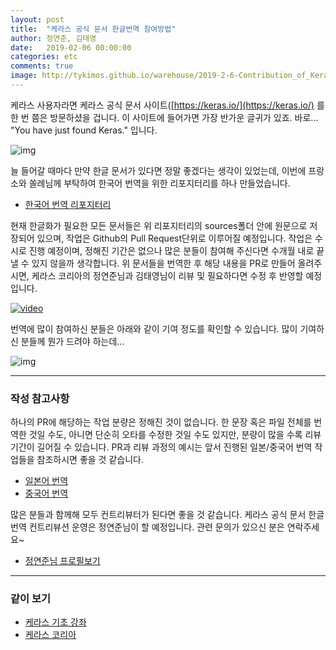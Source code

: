```yaml
---
layout: post
title:  "케라스 공식 문서 한글번역 참여방법"
author: 정연준, 김태영
date:   2019-02-06 00:00:00
categories: etc
comments: true
image: http://tykimos.github.io/warehouse/2019-2-6-Contribution_of_Keras_Document_to_Korean_Translation_title.png
---
```

케라스 사용자라면 케라스 공식 문서 사이트([https://keras.io/](https://keras.io/) 를 한 번 쯤은 방문하셨을 겁니다. 이 사이트에 들어가면 가장 반가운 글귀가 있죠. 바로... "You have just found Keras." 입니다.

![img](http://tykimos.github.io/warehouse/2019-2-6-Contribution_of_Keras_Document_to_Korean_Translation_1.png)

늘 들어갈 때마다 만약 한글 문서가 있다면 정말 좋겠다는 생각이 있었는데, 이번에 프랑소와 쏠례님께 부탁하여 한국어 번역을 위한 리포지터리를 하나 만들었습니다.  

* [한국어 번역 리포지터리](https://github.com/keras-team/keras-docs-ko/)

현재 한글화가 필요한 모든 문서들은 위 리포지터리의 sources폴더 안에 원문으로 저장되어 있으며, 작업은 Github의 Pull Request단위로 이루어질 예정입니다. 작업은 수시로 진행 예정이며, 정해진 기간은 없으나 많은 분들이 참여해 주신다면 수개월 내로 끝낼 수 있지 않을까 생각합니다. 위 문서들을 번역한 후 해당 내용을 PR로 만들어 올려주시면, 케라스 코리아의 정연준님과 김태영님이 리뷰 및 필요하다면 수정 후 반영할 예정입니다.

[![video](http://tykimos.github.io/warehouse/2019-2-6-Contribution_of_Keras_Document_to_Korean_Translation_title.png)](https://youtu.be/FB3aU__zFfU)

번역에 많이 참여하신 분들은 아래와 같이 기여 정도를 확인할 수 있습니다. 많이 기여하신 분들께 뭔가 드려야 하는데...

![img](http://tykimos.github.io/warehouse/2019-2-6-Contribution_of_Keras_Document_to_Korean_Translation_2.png)

---
### 작성 참고사항

하나의 PR에 해당하는 작업 분량은 정해진 것이 없습니다. 한 문장 혹은 파일 전체를 번역한 것일 수도, 아니면 단순히 오타를 수정한 것일 수도 있지만, 분량이 많을 수록 리뷰 기간이 길어질 수 있습니다. PR과 리뷰 과정의 예시는 앞서 진행된 일본/중국어 번역 작업들을 참조하시면 좋을 것 같습니다.

* [일본어 번역](https://github.com/keras-team/keras-docs-ja/pulls?q=is%3Apr+is%3Aclosed)
* [중국어 번역](https://github.com/keras-team/keras-docs-zh/pulls?q=is%3Apr+is%3Aclosed)

많은 분들과 함께해 모두 컨트리뷰터가 된다면 좋을 것 같습니다. 케라스 공식 문서 한글 번역 컨트리뷰션 운영은 정연준님이 할 예정입니다. 관련 문의가 있으신 분은 연락주세요~

* [정연준님 프로필보기](https://www.facebook.com/younjoon.chung)

---
### 같이 보기

* [케라스 기초 강좌](https://tykimos.github.io/lecture/)
* [케라스 코리아](https://www.facebook.com/groups/KerasKorea/)
